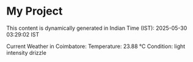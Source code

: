 # My Project

This content is dynamically generated in Indian Time (IST): 2025-05-30 03:29:02 IST


Current Weather in Coimbatore:
Temperature: 23.88 °C
Condition: light intensity drizzle
